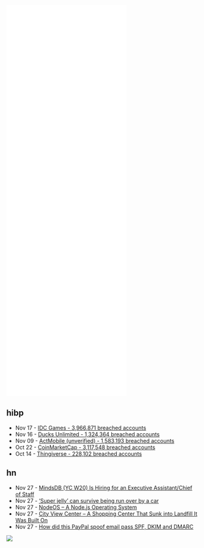 ![Metrics](https://raw.githubusercontent.com/phixion/phixion/master/metrics.svg)

## hibp

<!--
for https://github.com/phixion/phixion/blob/main/.github/workflows/feeds.yml
-->
<!--START_SECTION:haveibeenpwnd-->
- Nov 17 - [IDC Games - 3,966,871 breached accounts](https://haveibeenpwned.com/PwnedWebsites#IDCGames)
- Nov 16 - [Ducks Unlimited - 1,324,364 breached accounts](https://haveibeenpwned.com/PwnedWebsites#DucksUnlimited)
- Nov 09 - [ActMobile (unverified) - 1,583,193 breached accounts](https://haveibeenpwned.com/PwnedWebsites#ActMobile)
- Oct 22 - [CoinMarketCap - 3,117,548 breached accounts](https://haveibeenpwned.com/PwnedWebsites#CoinMarketCap)
- Oct 14 - [Thingiverse - 228,102 breached accounts](https://haveibeenpwned.com/PwnedWebsites#Thingiverse)
<!--END_SECTION:haveibeenpwnd-->

## hn

<!--
for https://github.com/phixion/phixion/blob/main/.github/workflows/feeds.yml
-->
<!--START_SECTION:hn-->
- Nov 27 - [MindsDB (YC W20) Is Hiring for an Executive Assistant/Chief of Staff](https://www.ycombinator.com/companies/mindsdb/jobs/wAlBPWv-executive-assistant)
- Nov 27 - [‘Super jelly’ can survive being run over by a car](https://www.cam.ac.uk/research/news/super-jelly-can-survive-being-run-over-by-a-car)
- Nov 27 - [NodeOS – A Node.js Operating System](https://node-os.com/)
- Nov 27 - [City View Center – A Shopping Center That Sunk into Landfill It Was Built On](https://architecturalafterlife.com/2020/07/city-view-center/)
- Nov 27 - [How did this PayPal spoof email pass SPF, DKIM and DMARC](https://security.stackexchange.com/questions/257417/how-did-this-paypal-spoof-email-pass-spf-dkim-and-dmarc)
<!--END_SECTION:hn-->

<!--
for https://yhype.me
-->
![](https://hit.yhype.me/github/profile?user_id=13013670)
